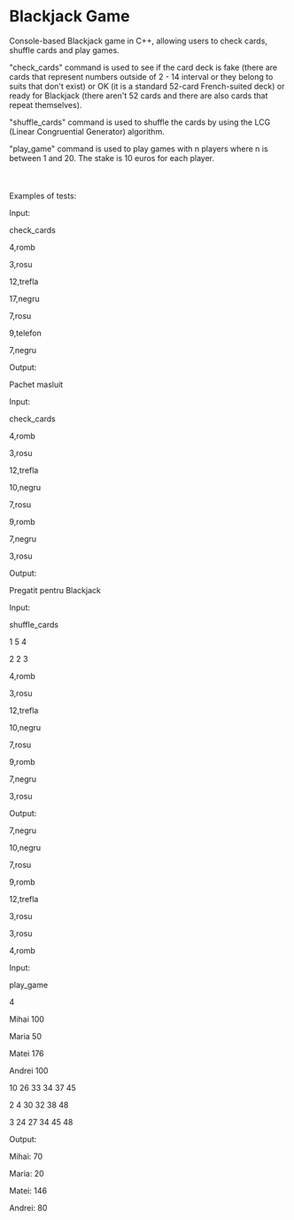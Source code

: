 # Blackjack Game
Console-based Blackjack game in C++, allowing users to check cards, shuffle cards and play games.

"check_cards" command is used to see if the card deck is fake (there are cards that represent numbers outside of 2 - 14 interval or they belong to suits that don't exist) or OK (it is a standard 52-card French-suited deck) or ready for Blackjack (there aren't 52 cards and there are also cards that repeat themselves).

"shuffle_cards" command is used to shuffle the cards by using the LCG (Linear Congruential Generator) algorithm.

"play_game" command is used to play games with n players where n is between 1 and 20. The stake is 10 euros for each player.
<br>
<br>
<br>
<br>
Examples of tests:

Input:

check_cards

4,romb

3,rosu

12,trefla

17,negru

7,rosu

9,telefon

7,negru

Output:

Pachet masluit


Input:

check_cards

4,romb

3,rosu

12,trefla

10,negru

7,rosu

9,romb

7,negru

3,rosu

Output:

Pregatit pentru Blackjack



Input:

shuffle_cards

1 5 4

2 2 3

4,romb

3,rosu

12,trefla

10,negru

7,rosu

9,romb

7,negru

3,rosu


Output:


7,negru

10,negru

7,rosu

9,romb

12,trefla

3,rosu

3,rosu

4,romb


Input:


play_game

4

Mihai 100

Maria 50

Matei 176

Andrei 100

10 26 33 34 37 45

2 4 30 32 38 48

3 24 27 34 45 48


Output:


Mihai: 70

Maria: 20

Matei: 146

Andrei: 80
